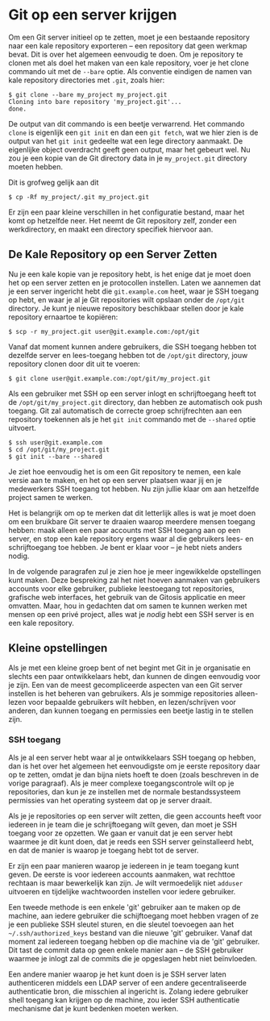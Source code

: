 # Git op een server krijgen

Om een Git server initieel op te zetten, moet je een bestaande repository naar een kale repository exporteren – een repository dat geen werkmap bevat. Dit is over het algemeen eenvoudig te doen.
Om je repository te clonen met als doel het maken van een kale repository, voer je het clone commando uit met de `--bare` optie. Als conventie eindigen de namen van kale repository directories met `.git`, zoals hier:

	$ git clone --bare my_project my_project.git
	Cloning into bare repository 'my_project.git'...
	done.

De output van dit commando is een beetje verwarrend. Het commando `clone` is eigenlijk een `git init` en dan een `git fetch`, wat we hier zien is de output van het `git init` gedeelte wat een lege directory aanmaakt. De eigenlijke object overdracht geeft geen output, maar het gebeurt wel. Nu zou je een kopie van de Git directory data in je `my_project.git` directory moeten hebben.

Dit is grofweg gelijk aan dit

	$ cp -Rf my_project/.git my_project.git

Er zijn een paar kleine verschillen in het configuratie bestand, maar het komt op hetzelfde neer. Het neemt de Git repository zelf, zonder een werkdirectory, en maakt een directory specifiek hiervoor aan.

## De Kale Repository op een Server Zetten

Nu je een kale kopie van je repository hebt, is het enige dat je moet doen het op een server zetten en je protocollen instellen. Laten we aannemen dat je een server ingericht hebt die `git.example.com` heet, waar je SSH toegang op hebt, en waar je al je Git repositories wilt opslaan onder de `/opt/git` directory. Je kunt je nieuwe repository beschikbaar stellen door je kale repository ernaartoe te kopiëren:

	$ scp -r my_project.git user@git.example.com:/opt/git

Vanaf dat moment kunnen andere gebruikers, die SSH toegang hebben tot dezelfde server en lees-toegang hebben tot de `/opt/git` directory, jouw repository clonen door dit uit te voeren:

	$ git clone user@git.example.com:/opt/git/my_project.git

Als een gebruiker met SSH op een server inlogt en schrijftoegang heeft tot de `/opt/git/my_project.git` directory, dan hebben ze automatisch ook push toegang. Git zal automatisch de correcte groep schrijfrechten aan een repository toekennen als je het `git init` commando met de `--shared` optie uitvoert.

	$ ssh user@git.example.com
	$ cd /opt/git/my_project.git
	$ git init --bare --shared

Je ziet hoe eenvoudig het is om een Git repository te nemen, een kale versie aan te maken, en het op een server plaatsen waar jij en je medewerkers SSH toegang tot hebben. Nu zijn jullie klaar om aan hetzelfde project samen te werken.

Het is belangrijk om op te merken dat dit letterlijk alles is wat je moet doen om een bruikbare Git server te draaien waarop meerdere mensen toegang hebben: maak alleen een paar accounts met SSH toegang aan op een server, en stop een kale repository ergens waar al die gebruikers lees- en schrijftoegang toe hebben. Je bent er klaar voor – je hebt niets anders nodig.

In de volgende paragrafen zul je zien hoe je meer ingewikkelde opstellingen kunt maken. Deze bespreking zal het niet hoeven aanmaken van gebruikers accounts voor elke gebruiker, publieke leestoegang tot repositories, grafische web interfaces, het gebruik van de Gitosis applicatie en meer omvatten. Maar, hou in gedachten dat om samen te kunnen werken met mensen op een privé project, alles wat je _nodig_ hebt een SSH server is en een kale repository.

## Kleine opstellingen

Als je met een kleine groep bent of net begint met Git in je organisatie en slechts een paar ontwikkelaars hebt, dan kunnen de dingen eenvoudig voor je zijn. Een van de meest gecompliceerde aspecten van een Git server instellen is het beheren van gebruikers. Als je sommige repositories alleen-lezen voor bepaalde gebruikers wilt hebben, en lezen/schrijven voor anderen, dan kunnen toegang en permissies een beetje lastig in te stellen zijn.

### SSH toegang

Als je al een server hebt waar al je ontwikkelaars SSH toegang op hebben, dan is het over het algemeen het eenvoudigste om je eerste repository daar op te zetten, omdat je dan bijna niets hoeft te doen (zoals beschreven in de vorige paragraaf). Als je meer complexe toegangscontrole wilt op je repositories, dan kun je ze instellen met de normale bestandssysteem permissies van het operating systeem dat op je server draait.

Als je je repositories op een server wilt zetten, die geen accounts heeft voor iedereen in je team die je schrijftoegang wilt geven, dan moet je SSH toegang voor ze opzetten. We gaan er vanuit dat je een server hebt waarmee je dit kunt doen, dat je reeds een SSH server geïnstalleerd hebt, en dat de manier is waarop je toegang hebt tot de server.

Er zijn een paar manieren waarop je iedereen in je team toegang kunt geven. De eerste is voor iedereen accounts aanmaken, wat rechttoe rechtaan is maar bewerkelijk kan zijn. Je wilt vermoedelijk niet `adduser` uitvoeren en tijdelijke wachtwoorden instellen voor iedere gebruiker.

Een tweede methode is een enkele 'git' gebruiker aan te maken op de machine, aan iedere gebruiker die schijftoegang moet hebben vragen of ze je een publieke SSH sleutel sturen, en die sleutel toevoegen aan het `~/.ssh/authorized_keys` bestand van die nieuwe 'git' gebruiker. Vanaf dat moment zal iedereen toegang hebben op die machine via de 'git' gebruiker. Dit tast de commit data op geen enkele manier aan – de SSH gebruiker waarmee je inlogt zal de commits die je opgeslagen hebt niet beïnvloeden.

Een andere manier waarop je het kunt doen is je SSH server laten authenticeren middels een LDAP server of een andere gecentraliseerde authenticatie bron, die misschien al ingericht is. Zolang iedere gebruiker shell toegang kan krijgen op de machine, zou ieder SSH authenticatie mechanisme dat je kunt bedenken moeten werken.
